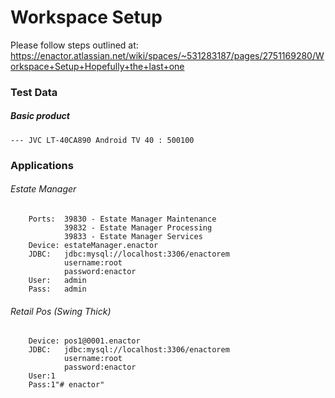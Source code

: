# Workspace Setup

Please follow steps outlined at:
https://enactor.atlassian.net/wiki/spaces/~531283187/pages/2751169280/Workspace+Setup+Hopefully+the+last+one

### Test Data

##### Basic product
	
	--- JVC LT-40CA890 Android TV 40 : 500100

### Applications

###### Estate Manager

        Ports:  39830 - Estate Manager Maintenance
				39832 - Estate Manager Processing
                39833 - Estate Manager Services
        Device: estateManager.enactor
        JDBC:   jdbc:mysql://localhost:3306/enactorem
                username:root
                password:enactor
        User:   admin
        Pass:   admin

###### Retail Pos (Swing Thick)

        Device: pos1@0001.enactor
        JDBC:   jdbc:mysql://localhost:3306/enactorem
                username:root
                password:enactor
        User:1
        Pass:1"# enactor" 
